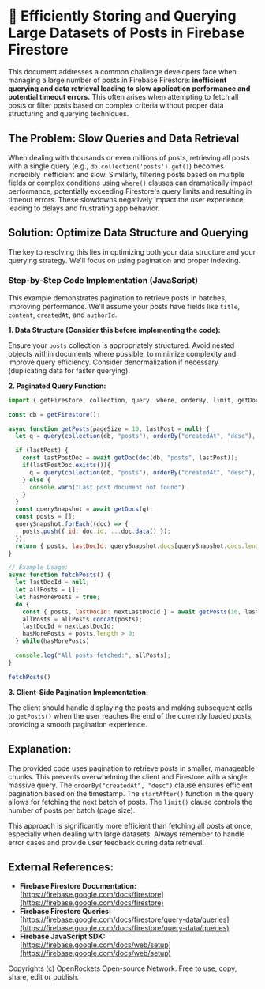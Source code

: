 # 🐞 Efficiently Storing and Querying Large Datasets of Posts in Firebase Firestore


This document addresses a common challenge developers face when managing a large number of posts in Firebase Firestore:  **inefficient querying and data retrieval leading to slow application performance and potential timeout errors.**  This often arises when attempting to fetch all posts or filter posts based on complex criteria without proper data structuring and querying techniques.


## The Problem:  Slow Queries and Data Retrieval

When dealing with thousands or even millions of posts, retrieving all posts with a single query (e.g., `db.collection('posts').get()`) becomes incredibly inefficient and slow.  Similarly, filtering posts based on multiple fields or complex conditions using `where()` clauses can dramatically impact performance, potentially exceeding Firestore's query limits and resulting in timeout errors.  These slowdowns negatively impact the user experience, leading to delays and frustrating app behavior.


## Solution: Optimize Data Structure and Querying

The key to resolving this lies in optimizing both your data structure and your querying strategy. We'll focus on using pagination and proper indexing.

### Step-by-Step Code Implementation (JavaScript)

This example demonstrates pagination to retrieve posts in batches, improving performance.  We'll assume your posts have fields like `title`, `content`, `createdAt`, and `authorId`.

**1.  Data Structure (Consider this before implementing the code):**

Ensure your `posts` collection is appropriately structured. Avoid nested objects within documents where possible, to minimize complexity and improve query efficiency.  Consider denormalization if necessary (duplicating data for faster querying).

**2.  Paginated Query Function:**

```javascript
import { getFirestore, collection, query, where, orderBy, limit, getDocs, getDoc, doc } from "firebase/firestore";

const db = getFirestore();

async function getPosts(pageSize = 10, lastPost = null) {
  let q = query(collection(db, "posts"), orderBy("createdAt", "desc"), limit(pageSize)); // Order by a timestamp for efficient pagination

  if (lastPost) {
    const lastPostDoc = await getDoc(doc(db, "posts", lastPost));
    if(lastPostDoc.exists()){
      q = query(collection(db, "posts"), orderBy("createdAt", "desc"), startAfter(lastPostDoc), limit(pageSize));
    } else {
      console.warn("Last post document not found")
    }
  }
  const querySnapshot = await getDocs(q);
  const posts = [];
  querySnapshot.forEach((doc) => {
    posts.push({ id: doc.id, ...doc.data() });
  });
  return { posts, lastDocId: querySnapshot.docs[querySnapshot.docs.length-1]?.id };
}

// Example Usage:
async function fetchPosts() {
  let lastDocId = null;
  let allPosts = [];
  let hasMorePosts = true;
  do {
    const { posts, lastDocId: nextLastDocId } = await getPosts(10, lastDocId);
    allPosts = allPosts.concat(posts);
    lastDocId = nextLastDocId;
    hasMorePosts = posts.length > 0;
  } while(hasMorePosts)

  console.log("All posts fetched:", allPosts);
}

fetchPosts()
```

**3. Client-Side Pagination Implementation:**

The client should handle displaying the posts and making subsequent calls to `getPosts()` when the user reaches the end of the currently loaded posts, providing a smooth pagination experience.


## Explanation:

The provided code uses pagination to retrieve posts in smaller, manageable chunks. This prevents overwhelming the client and Firestore with a single massive query.  The `orderBy("createdAt", "desc")` clause ensures efficient pagination based on the timestamp.  The `startAfter()` function in the query allows for fetching the next batch of posts.  The `limit()` clause controls the number of posts per batch (page size).

This approach is significantly more efficient than fetching all posts at once, especially when dealing with large datasets. Always remember to handle error cases and provide user feedback during data retrieval.


## External References:

* **Firebase Firestore Documentation:** [https://firebase.google.com/docs/firestore](https://firebase.google.com/docs/firestore)
* **Firebase Firestore Queries:** [https://firebase.google.com/docs/firestore/query-data/queries](https://firebase.google.com/docs/firestore/query-data/queries)
* **Firebase JavaScript SDK:** [https://firebase.google.com/docs/web/setup](https://firebase.google.com/docs/web/setup)



Copyrights (c) OpenRockets Open-source Network. Free to use, copy, share, edit or publish.

